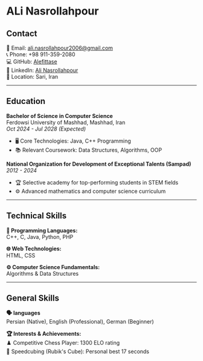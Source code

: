# ALi Nasrollahpour

## Contact  
📧 Email: ali.nasrollahpour2006@gmail.com  
📞 Phone: +98 911-359-2080  
💻 GitHub: [Alefittase](https://github.com/Alefittase)  
👔 LinkedIn: [Ali Nasrollahpour](https://www.linkedin.com/in/ali-nasrollahpour-213b33264/)  
📍 Location: Sari, Iran  

---

## Education  
**Bachelor of Science in Computer Science**  
Ferdowsi University of Mashhad, Mashhad, Iran  
*Oct 2024 - Jul 2028 (Expected)*  
- 🖥️ Core Technologies: Java, C++ Programming  
- 📚 Relevant Coursework: Data Structures, Algorithms, OOP  

**National Organization for Development of Exceptional Talents (Sampad)**  
*2012 - 2024*  
- 🏆 Selective academy for top-performing students in STEM fields  
- ⚙️ Advanced mathematics and computer science curriculum  

---

## Technical Skills  
**🧠 Programming Languages:**  
C++, C, Java, Python, PHP  

**🌐 Web Technologies:**  
HTML, CSS  

**⚙️ Computer Science Fundamentals:**  
Algorithms & Data Structures  

---

## General Skills  
**🗣️ languages**  
Persian (Native), English (Professional), German (Beginner)  

**🏆 Interests & Achievements:**  
♟️ Competitive Chess Player: 1300 ELO rating  
🎯 Speedcubing (Rubik's Cube): Personal best 17 seconds  